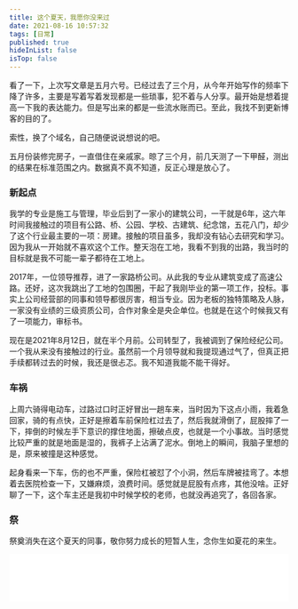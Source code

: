 ```yaml
---
title: 这个夏天，我愿你没来过
date: 2021-08-16 10:57:32
tags: [日常]
published: true
hideInList: false
isTop: false
---
```

看了一下，上次写文章是五月六号。已经过去了三个月，从今年开始写作的频率下降了许多，主要是写着写着发现都是一些琐事，犯不着与人分享。最开始是想着提高一下我的表达能力。但是写出来的都是一些流水账而已。至此，我找不到更新博客的目的了。

索性，换了个域名，自己随便说说想说的吧。

五月份装修完房子，一直借住在亲戚家。晾了三个月，前几天测了一下甲醛，测出的结果在标准范围之内。数据真不真不知道，反正心理是放心了。

### 新起点

我学的专业是施工与管理，毕业后到了一家小的建筑公司，一干就是6年，这六年时间我接触过的项目有公路、桥、公园、学校、古建筑、纪念馆，五花八门，却少了这个行业最主要的一项：房建。接触的项目虽多，我却没有钻心去研究和学习。因为我从一开始就不喜欢这个工作。整天泡在工地，我看不到我的出路，我当时的目标就是我不可能一辈子都待在工地上。

2017年，一位领导推荐，进了一家路桥公司。从此我的专业从建筑变成了高速公路。还好，这次我跳出了工地的包围圈，干起了我刚毕业的第一项工作，投标。事实上公司经营部的同事和领导都很厉害，相当专业。因为老板的独特策略及人脉，一家没有业绩的三级资质公司，合作对象全是央企单位。也就是在这个时候我又有了一项能力，审标书。

现在是2021年8月12日，就在半个月前。公司转型了，我被调到了保险经纪公司。一个我从来没有接触过的行业。虽然前一个月领导就和我提现通过气了，但真正把手续都转过去的时候，我还是很忐忑。我不知道我能不能干得好。

### 车祸

上周六骑得电动车，过路过口时正好冒出一趟车来，当时因为下这点小雨，我着急回家，骑的有点快，正好是擦着车前保险杠过去了，然后我就滑倒了，屁股摔了一下，摔倒的时候左手下意识的撑住地面，擦破点皮，也就是一个小事故。当时感觉比较严重的就是地面是湿的，我裤子上沾满了泥水。倒地上的瞬间，我脑子里想的是，原来被撞是这种感觉。

起身看来一下车，伤的也不严重，保险杠被怼了个小洞，然后车牌被挂弯了。本想着去医院检查一下，又嫌麻烦，浪费时间。感觉就是屁股有点疼，其他没啥。正好聊了一下，这个车主还是我初中时候学校的老师，也就没再追究了，各回各家。

### 祭

祭奠消失在这个夏天的同事，敬你努力成长的短暂人生，念你生如夏花的来生。

<iframe frameborder="no" border="0" marginwidth="0" marginheight="0" width="100%" height="86" src="//music.163.com/outchain/player?type=2&id=1862539409&auto=0&height=66"></iframe>
